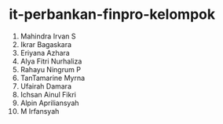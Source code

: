 ﻿# it-perbankan-finpro-kelompok
1. Mahindra Irvan S
2. Ikrar Bagaskara
3. Eriyana Azhara
4. Alya Fitri Nurhaliza
5. Rahayu Ningrum P
6. TanTamarine Myrna
7. Ufairah Damara
8. Ichsan Ainul Fikri
9. Alpin Apriliansyah
10. M Irfansyah

